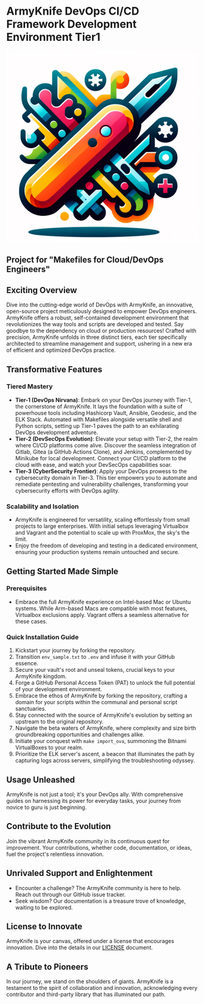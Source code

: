# ArmyKnife DevOps CI/CD Framework Development Environment Tier1
![ArmyKnife Logo](ArmyKnife.png)
## Project for "Makefiles for Cloud/DevOps Engineers"

## Exciting Overview
Dive into the cutting-edge world of DevOps with ArmyKnife, an innovative, open-source project meticulously designed to empower DevOps engineers. ArmyKnife offers a robust, self-contained development environment that revolutionizes the way tools and scripts are developed and tested. Say goodbye to the dependency on cloud or production resources! Crafted with precision, ArmyKnife unfolds in three distinct tiers, each tier specifically architected to streamline management and support, ushering in a new era of efficient and optimized DevOps practice.

## Transformative Features

### Tiered Mastery
- **Tier-1 (DevOps Nirvana)**: Embark on your DevOps journey with Tier-1, the cornerstone of ArmyKnife. It lays the foundation with a suite of powerhouse tools including Hashicorp Vault, Ansible, Geodesic, and the ELK Stack. Automated with Makefiles alongside versatile shell and Python scripts, setting up Tier-1 paves the path to an exhilarating DevOps development adventure.
- **Tier-2 (DevSecOps Evolution)**: Elevate your setup with Tier-2, the realm where CI/CD platforms come alive. Discover the seamless integration of Gitlab, Gitea (a GitHub Actions Clone), and Jenkins, complemented by Minikube for local development. Connect your CI/CD platform to the cloud with ease, and watch your DevSecOps capabilities soar.
- **Tier-3 (CyberSecurity Frontier)**: Apply your DevOps prowess to the cybersecurity domain in Tier-3. This tier empowers you to automate and remediate pentesting and vulnerability challenges, transforming your cybersecurity efforts with DevOps agility.

### Scalability and Isolation
- ArmyKnife is engineered for versatility, scaling effortlessly from small projects to large enterprises. With initial setups leveraging Virtualbox and Vagrant and the potential to scale up with ProxMox, the sky's the limit.
- Enjoy the freedom of developing and testing in a dedicated environment, ensuring your production systems remain untouched and secure.

## Getting Started Made Simple

### Prerequisites
- Embrace the full ArmyKnife experience on Intel-based Mac or Ubuntu systems. While Arm-based Macs are compatible with most features, Virtualbox exclusions apply. Vagrant offers a seamless alternative for these cases.

### Quick Installation Guide
1. Kickstart your journey by forking the repository.
2. Transition `env_sample.txt` to `.env` and infuse it with your GitHub essence.
3. Secure your vault's root and unseal tokens, crucial keys to your ArmyKnife kingdom.
4. Forge a GitHub Personal Access Token (PAT) to unlock the full potential of your development environment.
5. Embrace the ethos of ArmyKnife by forking the repository, crafting a domain for your scripts within the communal and personal script sanctuaries.
6. Stay connected with the source of ArmyKnife's evolution by setting an upstream to the original repository.
7. Navigate the beta waters of ArmyKnife, where complexity and size birth groundbreaking opportunities and challenges alike.
8. Initiate your conquest with `make import_ova`, summoning the Bitnami VirtualBoxes to your realm.
9. Prioritize the ELK server's ascent, a beacon that illuminates the path by capturing logs across servers, simplifying the troubleshooting odyssey.

## Usage Unleashed
ArmyKnife is not just a tool; it's your DevOps ally. With comprehensive guides on harnessing its power for everyday tasks, your journey from novice to guru is just beginning.

## Contribute to the Evolution
Join the vibrant ArmyKnife community in its continuous quest for improvement. Your contributions, whether code, documentation, or ideas, fuel the project's relentless innovation.

## Unrivaled Support and Enlightenment
- Encounter a challenge? The ArmyKnife community is here to help. Reach out through our GitHub issue tracker.
- Seek wisdom? Our documentation is a treasure trove of knowledge, waiting to be explored.

## License to Innovate
ArmyKnife is your canvas, offered under a license that encourages innovation. Dive into the details in our [LICENSE](LICENSE) document.

## A Tribute to Pioneers
In our journey, we stand on the shoulders of giants. ArmyKnife is a testament to the spirit of collaboration and innovation, acknowledging every contributor and third-party library that has illuminated our path.
